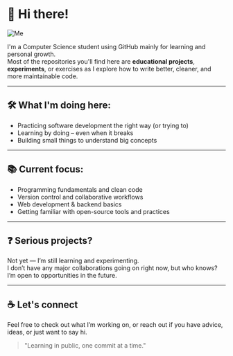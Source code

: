 # 👋 Hi there!

![Me](https://tenor.com/view/snoopy-sad-cry-tantrums-tears-gif-16441308)

I'm a Computer Science student using GitHub mainly for learning and personal growth.  
Most of the repositories you'll find here are **educational projects**, **experiments**, or exercises as I explore how to write better, cleaner, and more maintainable code.

---

## 🛠️ What I'm doing here:

- Practicing software development the right way (or trying to)
- Learning by doing – even when it breaks
- Building small things to understand big concepts

---

## 📚 Current focus:

- Programming fundamentals and clean code
- Version control and collaborative workflows
- Web development & backend basics
- Getting familiar with open-source tools and practices

---

## ❓ Serious projects?

Not yet — I’m still learning and experimenting.  
I don’t have any major collaborations going on right now, but who knows? I’m open to opportunities in the future.

---

## ☕ Let's connect

Feel free to check out what I’m working on, or reach out if you have advice, ideas, or just want to say hi.

> "Learning in public, one commit at a time."
